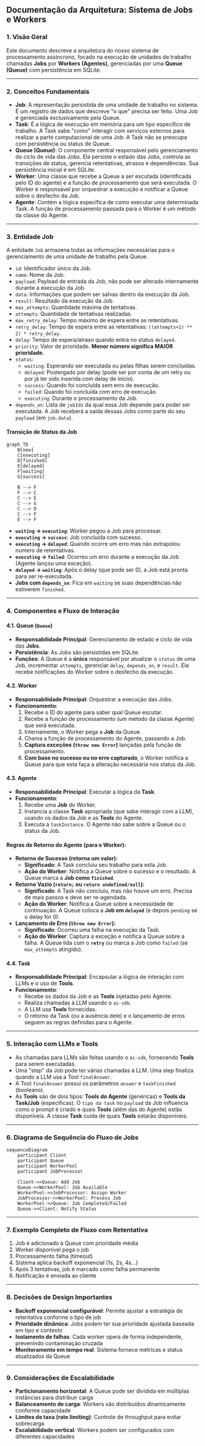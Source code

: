 ## Documentação da Arquitetura: Sistema de Jobs e Workers

### 1. Visão Geral

Este documento descreve a arquitetura do nosso sistema de processamento assíncrono, focado na execução de unidades de trabalho chamadas **Jobs** por **Workers (Agentes)**, gerenciadas por uma **Queue (Queue)** com persistência em SQLite.

---

### 2. Conceitos Fundamentais

* **Job**: A representação persistida de uma unidade de trabalho no sistema. É um registro de dados que descreve "o que" precisa ser feito. Uma Job é gerenciada exclusivamente pela Queue.
* **Task**: É a lógica de execução em memória para um tipo específico de trabalho. A Task sabe "como" interagir com serviços externos para realizar a parte computacional de uma Job. A Task não se preocupa com persistência ou status de Queue.
* **Queue (Queue)**: O componente central responsável pelo gerenciamento do ciclo de vida das Jobs. Ela persiste o estado das Jobs, controla as transições de status, gerencia retentativas, atrasos e dependências. Sua persistência inicial é em SQLite.
* **Worker**: Uma classe que recebe a Queue a ser escutada (identificada pelo ID do agente) e a função de processamento que será executada. O Worker é responsável por orquestrar a execução e notificar a Queue sobre o desfecho da Job.
* **Agente**: Contém a lógica específica de como executar uma determinada Task. A função de processamento passada para o Worker é um método da classe do Agente.

---

### 3. Entidade Job

A entidade `Job` armazena todas as informações necessárias para o gerenciamento de uma unidade de trabalho pela Queue.

* `id`: Identificador único da Job.
* `name`: Nome da Job.
* `payload`: Payload de entrada da Job, não pode ser alterado internamente durante a execução da Job.
* `data`: Informações que podem ser salvas dentro da execução da Job.
* `result`: Resultado da execução da Job.
* `max_attempts`: Quantidade máxima de tentativas.
* `attempts`: Quantidade de tentativas realizadas.
* `max_retry_delay`: Tempo máximo de espera entre as retentativas.
* `retry_delay`: Tempo de espera entre as retentativas: `((attempts+1) ** 2) * retry_delay`.
* `delay`: Tempo de espera/atraso quando entra no status `delayed`.
* `priority`: Valor de prioridade. **Menor número significa MAIOR prioridade.**
* `status`:
    * `waiting`: Esperando ser executada ou pelas filhas serem concluidas.
    * `delayed`: Postergado por delay (pode ser por conta de um retry ou por já ter sido inserida com delay de início).
    * `success`: Quando foi concluída sem erro de execução.
    * `failed`: Quando foi concluída com erro de execução.
    * `executing`: Durante o processamento da Job.
* `depends_on`: Lista de `jobIds` da qual essa Job depende para poder ser executada. A Job receberá a saída dessas Jobs como parte do seu `payload` (em `job.data`).

#### Transição de Status da Job

```mermaid
graph TD
    B[new]
    C[executing]
    D[finished]
    E[delayed]
    F[waiting]
    G[success]

    B --> F
    F --> C
    C --> E
    C --> G
    C --> D
    C --> F
    E --> F
```


* **`waiting` -> `executing`**: Worker pegou a Job para processar.
* **`executing` -> `success`**: Job concluída com sucesso.
* **`executing` -> `delayed`**: Quando ocorre um erro mas não extrapolou numero de retentativas.
* **`executing` -> `failed`**: Ocorreu um erro durante a execução da Job (Agente lançou uma exceção).
* **`delayed` -> `waiting`**: Após o delay (que pode ser 0), a Job está pronta para ser re-executada.
* **Jobs com `depends_on`**: Fica em `waiting` se suas dependências não estiverem `finished`.

---

### 4. Componentes e Fluxo de Interação

#### 4.1. Queue (`Queue`)

* **Responsabilidade Principal**: Gerenciamento de estado e ciclo de vida das **Jobs**.
* **Persistência**: As Jobs são persistidas em SQLite.
* **Funções**: A Queue é a **única** responsável por atualizar o `status` de uma Job, incrementar `attempts`, gerenciar `delay`, `depends_on`, e `result`. Ela recebe notificações do Worker sobre o desfecho da execução.

#### 4.2. Worker

* **Responsabilidade Principal**: Orquestrar a execução das Jobs.
* **Funcionamento**:
    1.  Recebe o ID do agente para saber qual Queue escutar.
    2.  Recebe a função de processamento (um método da classe Agente) que será executada.
    3.  Internamente, o Worker pega a **Job** da Queue.
    4.  Chama a função de processamento do Agente, passando a Job.
    5.  **Captura exceções (`throw new Error`)** lançadas pela função de processamento.
    6.  **Com base no sucesso ou no erro capturado**, o Worker notifica a Queue para que esta faça a alteração necessária nos status da Job.

#### 4.3. Agente

* **Responsabilidade Principal**: Executar a lógica da **Task**.
* **Funcionamento**:
    1.  Recebe uma **Job** do Worker.
    2.  Instancia a classe **Task** apropriada (que sabe interagir com a LLM), usando os dados da Job e as **Tools** do Agente.
    3.  Executa a `taskInstance`. O Agente não sabe sobre a Queue ou o status da Job.

#### **Regras de Retorno do Agente (para o Worker):**

* **Retorno de Sucesso (retorna um valor):**
    * **Significado**: A Task concluiu seu trabalho para esta Job.
    * **Ação do Worker**: Notifica a Queue sobre o sucesso e o resultado. A Queue marca a **Job como `finished`**.
* **Retorno Vazio (`return;` ou `return undefined/null`):**
    * **Significado**: A Task não concluiu, mas não houve um erro. Precisa de mais passos e deve ser re-agendada.
    * **Ação do Worker**: Notifica a Queue sobre a necessidade de continuação. A Queue coloca a **Job em `delayed`** (e depois `pending` se o delay for 0).
* **Lançamento de Erro (`throw new Error`):**
    * **Significado**: Ocorreu uma falha na execução da Task.
    * **Ação do Worker**: Captura a exceção e notifica a Queue sobre a falha. A Queue lida com o **`retry`** ou marca a Job como `failed` (se `max_attempts` atingido).

#### 4.4. Task

* **Responsabilidade Principal**: Encapsular a lógica de interação com LLMs e o uso de **Tools**.
* **Funcionamento**:
    * Recebe os dados da Job e as **Tools** injetadas pelo Agente.
    * Realiza chamadas à LLM usando o `ai-sdk`.
    * A LLM usa **Tools** fornecidas.
    * O retorno da Task (ou a ausência dele) e o lançamento de erros seguem as regras definidas para o Agente.

---

### 5. Interação com LLMs e Tools

* As chamadas para LLMs são feitas usando o `ai-sdk`, fornecendo **Tools** para serem executadas.
* Uma "step" da Job pode ter várias chamadas à LLM. Uma step finaliza quando a LLM usa a Tool `finalAnswer`.
* A Tool `finalAnswer` possui os parâmetros `answer` e `taskFinished` (booleano).
* As **Tools** são de dois tipos: **Tools do Agente** (genéricas) e **Tools da Task/Job** (específicas). O `tipo da task` no `payload` da Job influencia como o prompt é criado e quais **Tools** (além das do Agente) estão disponíveis. A classe **Task** cuida de quais **Tools** estarão disponíveis.

---

### 6. Diagrama de Sequência do Fluxo de Jobs

```mermaid
sequenceDiagram
    participant Client
    participant Queue
    participant WorkerPool
    participant JobProcessor
    
    Client->>Queue: Add Job
    Queue->>WorkerPool: Job Available
    WorkerPool->>JobProcessor: Assign Worker
    JobProcessor->>WorkerPool: Process Job
    WorkerPool->>Queue: Job Completed/Failed
    Queue->>Client: Notify Status
```

---

### 7. Exemplo Completo de Fluxo com Retentativa

1. Job é adicionado à Queue com prioridade média
2. Worker disponível pega o job
3. Processamento falha (timeout)
4. Sistema aplica backoff exponencial (1s, 2s, 4s...)
5. Após 3 tentativas, job é marcado como falha permanente
6. Notificação é enviada ao cliente

---

### 8. Decisões de Design Importantes

- **Backoff exponencial configurável**: Permite ajustar a estratégia de retentativa conforme o tipo de job
- **Prioridade dinâmica**: Jobs podem ter sua prioridade ajustada baseada em tipo e contexto
- **Isolamento de falhas**: Cada worker opera de forma independente, prevenindo contaminação cruzada
- **Monitoramento em tempo real**: Sistema fornece métricas e status atualizados da Queue

---

### 9. Considerações de Escalabilidade

- **Particionamento horizontal**: A Queue pode ser dividida em múltiplas instâncias para distribuir carga
- **Balanceamento de carga**: Workers são distribuídos dinamicamente conforme capacidade
- **Limites de taxa (rate limiting)**: Controle de throughput para evitar sobrecarga
- **Escalabilidade vertical**: Workers podem ser configurados com diferentes capacidades